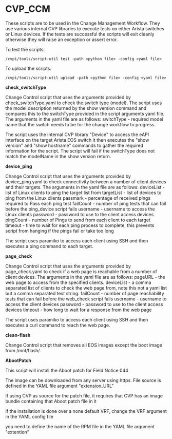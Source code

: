 # CVP_CCM

These scripts are to be used in the Change Management Workflow. They use various internal CVP libraries to execute tests on either Arista switches or Linux devices. If the tests are successful the scripts will exit cleanly otherwise they will raise an exception or assert error.

To test the scripts:

`/cvpi/tools/script-util test -path <python file> -config <yaml file>`

To upload the scripts:

`/cvpi/tools/script-util upload -path <python file> -config <yaml file>`

**check_switchType**

Change Control script that uses the arguments provided by check_switchType.yaml to check the switch type (model). The script uses the model description returned by the show version command and compares this to the switchType provided in the script arguments yaml file. The arguments in the yaml file are as follows:
   switchType - required model name that the switch needs to be for the change workflow to progress

The script uses the internal CVP library "Device" to access the eAPI interface on the target Arista EOS switch it then executes the "show version" and "show hostname" commands to gather the required information for the script. The script will fail if the switchType does not match the modelName in the show version return.

**device_ping**

Change Control script that uses the arguments provided by device_ping.yaml to check connectivity between a number of client devices and their targets. The arguments in the yaml file are as follows:
   deviceList - list of Linux clients to ping the target list from
   targetList - list of devices to ping from the Linux clients
   passmark   - percentage of received pings required to Pass each ping test
   failCount  - number of ping tests that can fail before the ping_device script fails
   username   - username to access the Linux clients
   password   - password to use to the client access devices
   pingCount  - number of Pings to send from each client to each target
   timeout    - time to wait for each ping process to complete, this prevents script from hanging if the pings
                  fail or take too long

The script uses paramiko to access each client using SSH and then executes a ping command to each target.

**page_check**

Change Control script that uses the arguments provided by page_check.yaml to check if a web page is reachable from a number of client devices. The arguments in the yaml file are as follows:
   pageURL - the web page to access from the specified clients.
   deviceList - a comma separated list of clients to check the web page from, note this not a yaml list but a
                  comma separated text string.
   failCount  - number of page reachability tests that can fail before the web_check script fails
   username   - username to access the client devices
   password   - password to use to the client access devices
   timeout    - how long to wait for a response from the web page

The script uses paramiko to access each client using SSH and then executes a curl command to reach the web page.

**clean-flash**

Change Control script that removes all EOS images except the boot image from /mnt/flash/.

**AbootPatch**

This script will install the Aboot patch for Field Notice 044

The image can be downloaded from any server using https.  File source is defined in the YAML file argument "extension_URL"

If using CVP as source for the patch file, it requires that CVP has an image bundle containing that Aboot patch file in it

If the installation is done over a none default VRF, change the VRF argument in the YAML config file

you need to define the name of the RPM file in the YAML file argument "extention"

